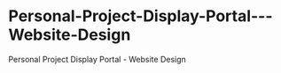 # Personal-Project-Display-Portal---Website-Design
Personal Project Display Portal - Website Design
